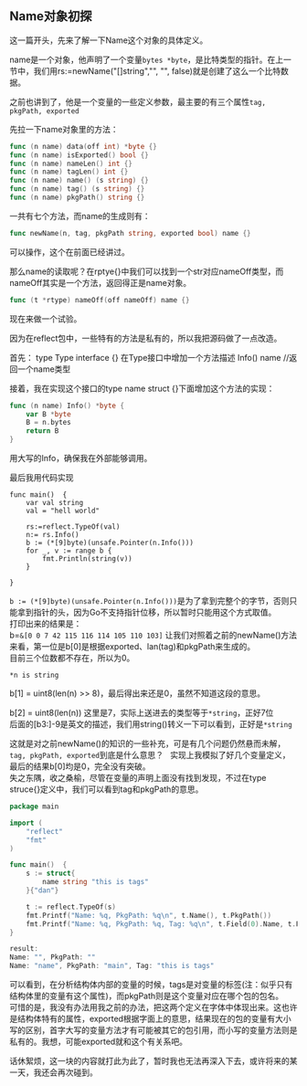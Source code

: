 ## Name对象初探

这一篇开头，先来了解一下Name这个对象的具体定义。  

name是一个对象，他声明了一个变量`bytes *byte`，是比特类型的指针。在上一节中，我们用rs:=newName("[]string","", "", false)就是创建了这么一个比特数据。

之前也讲到了，他是一个变量的一些定义参数，最主要的有三个属性`tag, pkgPath, exported`

先拉一下name对象里的方法：
```go
func (n name) data(off int) *byte {}
func (n name) isExported() bool {}
func (n name) nameLen() int {}
func (n name) tagLen() int {}
func (n name) name() (s string) {}
func (n name) tag() (s string) {}
func (n name) pkgPath() string {}
```

一共有七个方法，而name的生成则有：  
```go
func newName(n, tag, pkgPath string, exported bool) name {}
```
可以操作，这个在前面已经讲过。

那么name的读取呢？在rptye{}中我们可以找到一个str对应nameOff类型，而nameOff其实是一个方法，返回得正是name对象。  
```go
func (t *rtype) nameOff(off nameOff) name {}
```

现在来做一个试验。  

因为在reflect包中，一些特有的方法是私有的，所以我把源码做了一点改造。  

首先：
type Type interface {}
在Type接口中增加一个方法描述
Info() name //返回一个name类型  

接着，我在实现这个接口的type name struct {}下面增加这个方法的实现：  
```go
func (n name) Info() *byte {
	var B *byte
	B = n.bytes
	return B
}
```
用大写的Info，确保我在外部能够调用。

最后我用代码实现  
```
func main()  {
	var val string
	val = "hell world"

	rs:=reflect.TypeOf(val)
	n:= rs.Info()
	b := (*[9]byte)(unsafe.Pointer(n.Info()))
	for _, v := range b {
		fmt.Println(string(v))
	}

}
```
`b := (*[9]byte)(unsafe.Pointer(n.Info()))`是为了拿到完整个的字节，否则只能拿到指针的头，因为Go不支持指针位移，所以暂时只能用这个方式取值。  
打印出来的结果是：  
b=`&[0 0 7 42 115 116 114 105 110 103]`
让我们对照着之前的newName()方法来看，第一位是b[0]是根据exported、lan(tag)和pkgPath来生成的。  
目前三个位数都不存在，所以为0。  

`*n is string`

b[1] = uint8(len(n) >> 8)，最后得出来还是0，虽然不知道这段的意思。

b[2] = uint8(len(n))
这里是7，实际上送进去的类型等于`*string`，正好7位  
后面的[b3:]-9是英文的描述，我们用string()转义一下可以看到，正好是`*string`  

这就是对之前newName()的知识的一些补充，可是有几个问题仍然悬而未解，`tag, pkgPath, exported`到底是什么意思？  
实现上我模拟了好几个变量定义，最后的结果b[0]均是0，完全没有突破。  
失之东隅，收之桑榆，尽管在变量的声明上面没有找到发现，不过在type struce{}定义中，我们可以看到tag和pkgPath的意思。  
```go
package main

import (
	"reflect"
	"fmt"
)

func main()  {
	s := struct{
		name string "this is tags"
	}{"dan"}

	t := reflect.TypeOf(s)
	fmt.Printf("Name: %q, PkgPath: %q\n", t.Name(), t.PkgPath())
	fmt.Printf("Name: %q, PkgPath: %q, Tag: %q\n", t.Field(0).Name, t.Field(0).PkgPath, t.Field(0).Tag)
}

result:
Name: "", PkgPath: ""
Name: "name", PkgPath: "main", Tag: "this is tags"
```

可以看到，在分析结构体内部的变量的时候，tags是对变量的标签(注：似乎只有结构体里的变量有这个属性)，而pkgPath则是这个变量对应在哪个包的包名。  
可惜的是，我没有办法用我之前的办法，把这两个定义在字体中体现出来。这也许是结构体特有的属性，exported根据字面上的意思，结果现在的包的变量有大小写的区别，首字大写的变量方法才有可能被其它的包引用，而小写的变量方法则是私有的。我想，可能exported就和这个有关系吧。  

话休絮烦，这一块的内容就打此为此了，暂时我也无法再深入下去，或许将来的某一天，我还会再次碰到。
